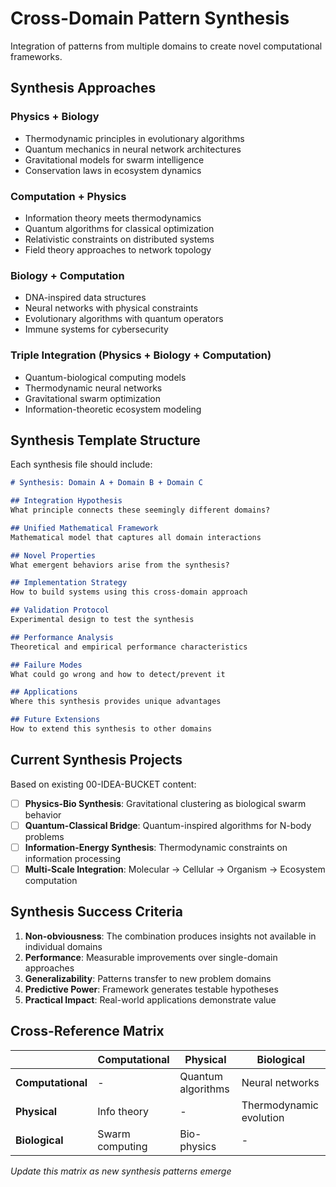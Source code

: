 # Cross-Domain Pattern Synthesis

Integration of patterns from multiple domains to create novel computational frameworks.

## Synthesis Approaches

### Physics + Biology
- Thermodynamic principles in evolutionary algorithms
- Quantum mechanics in neural network architectures
- Gravitational models for swarm intelligence
- Conservation laws in ecosystem dynamics

### Computation + Physics
- Information theory meets thermodynamics
- Quantum algorithms for classical optimization
- Relativistic constraints on distributed systems
- Field theory approaches to network topology

### Biology + Computation
- DNA-inspired data structures
- Neural networks with physical constraints
- Evolutionary algorithms with quantum operators
- Immune systems for cybersecurity

### Triple Integration (Physics + Biology + Computation)
- Quantum-biological computing models
- Thermodynamic neural networks
- Gravitational swarm optimization
- Information-theoretic ecosystem modeling

## Synthesis Template Structure

Each synthesis file should include:
```markdown
# Synthesis: Domain A + Domain B + Domain C

## Integration Hypothesis
What principle connects these seemingly different domains?

## Unified Mathematical Framework
Mathematical model that captures all domain interactions

## Novel Properties
What emergent behaviors arise from the synthesis?

## Implementation Strategy
How to build systems using this cross-domain approach

## Validation Protocol
Experimental design to test the synthesis

## Performance Analysis
Theoretical and empirical performance characteristics

## Failure Modes
What could go wrong and how to detect/prevent it

## Applications
Where this synthesis provides unique advantages

## Future Extensions
How to extend this synthesis to other domains
```

## Current Synthesis Projects

Based on existing 00-IDEA-BUCKET content:
- [ ] **Physics-Bio Synthesis**: Gravitational clustering as biological swarm behavior
- [ ] **Quantum-Classical Bridge**: Quantum-inspired algorithms for N-body problems  
- [ ] **Information-Energy Synthesis**: Thermodynamic constraints on information processing
- [ ] **Multi-Scale Integration**: Molecular → Cellular → Organism → Ecosystem computation

## Synthesis Success Criteria

1. **Non-obviousness**: The combination produces insights not available in individual domains
2. **Performance**: Measurable improvements over single-domain approaches
3. **Generalizability**: Patterns transfer to new problem domains
4. **Predictive Power**: Framework generates testable hypotheses
5. **Practical Impact**: Real-world applications demonstrate value

## Cross-Reference Matrix

|               | Computational | Physical | Biological |
|---------------|---------------|----------|------------|
| **Computational** | -         | Quantum algorithms | Neural networks |
| **Physical**     | Info theory | -        | Thermodynamic evolution |
| **Biological**   | Swarm computing | Bio-physics | -          |

*Update this matrix as new synthesis patterns emerge* 